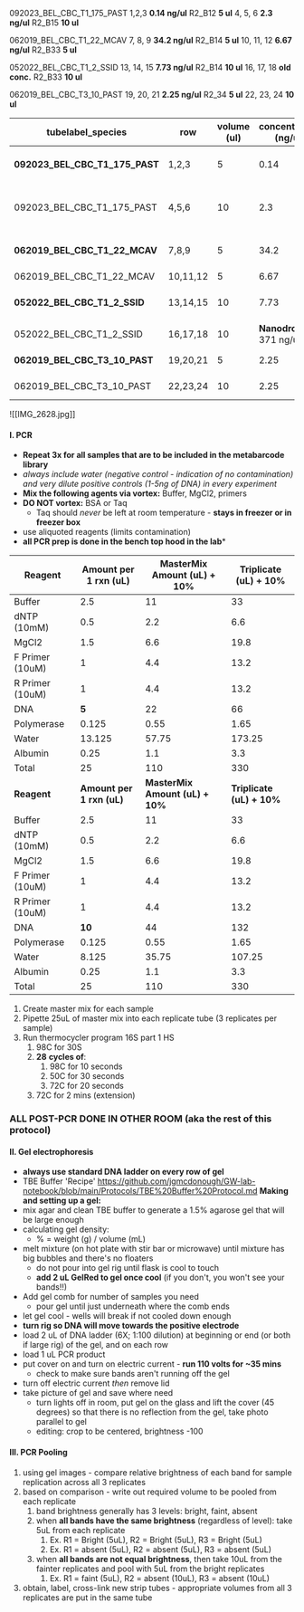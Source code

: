 092023_BEL_CBC_T1_175_PAST 
	1,2,3 **0.14 ng/ul** R2_B12 
		**5 ul**
	4, 5, 6 **2.3 ng/ul** R2_B15 
		**10 ul**
	
062019_BEL_CBC_T1_22_MCAV
	7, 8, 9 **34.2 ng/ul** R2_B14 
		**5 ul**
	10, 11, 12 **6.67 ng/ul** R2_B33 
		**5 ul**
	
052022_BEL_CBC_T1_2_SSID
	13, 14, 15 **7.73 ng/ul** R2_B14
		 **10 ul**
	16, 17, 18 **old conc.** R2_B33 
		**10 ul**
	
062019_BEL_CBC_T3_10_PAST
	19, 20, 21 **2.25 ng/ul** R2_34
		 **5 ul**
	22, 23, 24
		 **10 ul**

| tubelabel_species              | row      | volume (ul) | concentration (ng/ul)      | date_extracted | PCR worked | notes                              |
| ------------------------------ | -------- | ----------- | -------------------------- | -------------- | ---------- | ---------------------------------- |
| **092023_BEL_CBC_T1_175_PAST** | 1,2,3    | 5           | 0.14                       | Nov 2024       | Yes        | Extracted by C low conc.           |
| 092023_BEL_CBC_T1_175_PAST     | 4,5,6    | 10          | 2.3                        | Jan 2025       | Yes        | Extracted by C to remedy low conc. |
| **062019_BEL_CBC_T1_22_MCAV**  | 7,8,9    | 5           | 34.2                       | Nov 2024       | Yes        | C accidentally reextracted         |
| 062019_BEL_CBC_T1_22_MCAV      | 10,11,12 | 5           | 6.67                       | 2022           | No         |                                    |
| **052022_BEL_CBC_T1_2_SSID**   | 13,14,15 | 10          | 7.73                       | Dec 2024       | Yes?       | debatable whether it worked        |
| 052022_BEL_CBC_T1_2_SSID       | 16,17,18 | 10          | **Nanodrop**  371 ng/ul ?? | 2022           | No         |                                    |
| **062019_BEL_CBC_T3_10_PAST**  | 19,20,21 | 5           | 2.25                       | Nov 2024       | Yes        | reextraction by B                  |
| 062019_BEL_CBC_T3_10_PAST      | 22,23,24 | 10          | 2.25                       | Nov 2024       | Yes        | reextraction by B                  |


![[IMG_2628.jpg]]
#### I. PCR

- **Repeat 3x for all samples that are to be included in the metabarcode library**
- *always include water (negative control - indication of no contamination) and very dilute positive controls (1-5ng of DNA) in every experiment*
- **Mix the following agents via vortex:** Buffer, MgCl2, primers
- **DO NOT vortex:** BSA or Taq
	- Taq should *never* be left at room temperature - **stays in freezer or in freezer box**
- use aliquoted reagents (limits contamination)
- **all PCR prep is done in the bench top hood in the lab***

| Reagent         | Amount per 1 rxn (uL)     | MasterMix Amount (uL) + 10%     | Triplicate (uL) + 10%     |
| --------------- | ------------------------- | ------------------------------- | ------------------------- |
| Buffer          | 2.5                       | 11                              | 33                        |
| dNTP (10mM)     | 0.5                       | 2.2                             | 6.6                       |
| MgCl2           | 1.5                       | 6.6                             | 19.8                      |
| F Primer (10uM) | 1                         | 4.4                             | 13.2                      |
| R Primer (10uM) | 1                         | 4.4                             | 13.2                      |
| DNA             | **5**                     | 22                              | 66                        |
| Polymerase      | 0.125                     | 0.55                            | 1.65                      |
| Water           | 13.125                    | 57.75                           | 173.25                    |
| Albumin         | 0.25                      | 1.1                             | 3.3                       |
| Total           | 25                        | 110                             | 330                       |
| **Reagent**     | **Amount per 1 rxn (uL)** | **MasterMix Amount (uL) + 10%** | **Triplicate (uL) + 10%** |
| Buffer          | 2.5                       | 11                              | 33                        |
| dNTP (10mM)     | 0.5                       | 2.2                             | 6.6                       |
| MgCl2           | 1.5                       | 6.6                             | 19.8                      |
| F Primer (10uM) | 1                         | 4.4                             | 13.2                      |
| R Primer (10uM) | 1                         | 4.4                             | 13.2                      |
| DNA             | **10**                    | 44                              | 132                       |
| Polymerase      | 0.125                     | 0.55                            | 1.65                      |
| Water           | 8.125                     | 35.75                           | 107.25                    |
| Albumin         | 0.25                      | 1.1                             | 3.3                       |
| Total           | 25                        | 110                             | 330                       |
1. Create master mix for each sample
2. Pipette 25uL of master mix into each replicate tube (3 replicates per sample)
3. Run thermocycler program 16S part 1 HS
	1. 98C for 30S
	2. **28** **cycles of**:
		1. 98C for 10 seconds
		2. 50C for 30 seconds
		3. 72C for 20 seconds
	3. 72C for 2 mins (extension)

### **ALL POST-PCR DONE IN OTHER ROOM (aka the rest of this protocol)**
#### II. Gel electrophoresis
- **always use standard DNA ladder on every row of gel**
- TBE Buffer 'Recipe' https://github.com/jgmcdonough/GW-lab-notebook/blob/main/Protocols/TBE%20Buffer%20Protocol.md
 **Making and setting up a gel:**
- mix agar and clean TBE buffer to generate a 1.5% agarose gel that will be large enough 
- calculating gel density:
	- % = weight (g) / volume (mL)
- melt mixture (on hot plate with stir bar or microwave) until mixture has big bubbles and there's no floaters
	- do not pour into gel rig until flask is cool to touch
	- **add 2 uL GelRed to gel once cool** (if you don't, you won't see your bands!!)
- Add gel comb for number of samples you need
	- pour gel until just underneath where the comb ends
- let gel cool - wells will break if not cooled down enough
- **turn rig so DNA will move towards the positive electrode**
- load 2 uL of DNA ladder (6X; 1:100 dilution) at beginning or end (or both if large rig) of the gel, and on each row
- load 1 uL PCR product 
- put cover on and turn on electric current - **run 110 volts for ~35 mins**
	- check to make sure bands aren't running off the gel
- turn off electric current *then* remove lid
- take picture of gel and save where need
	- turn lights off in room, put gel on the glass and lift the cover (45 degrees) so that there is no reflection from the gel, take photo parallel to gel 
	- editing: crop to be centered, brightness -100

#### III. PCR Pooling
1. using gel images - compare relative brightness of each band for sample replication across all 3 replicates
2. based on comparison - write out required volume to be pooled from each replicate
	1. band brightness generally has 3 levels: bright, faint, absent
	2. when **all bands have the same brightness** (regardless of level): take 5uL from each replicate
		1. Ex. R1 = Bright (5uL), R2 = Bright (5uL), R3 = Bright (5uL)
		2. Ex. R1 = absent (5uL), R2 = absent (5uL), R3 = absent (5uL)
	3. when **all bands are not equal brightness**, then take 10uL from the fainter replicates and pool with 5uL from the bright replicates
		1. Ex. R1 = faint (5uL), R2 = absent (10uL), R3 = absent (10uL)
3. obtain, label, cross-link new strip tubes - appropriate volumes from all 3 replicates are put in the same tube